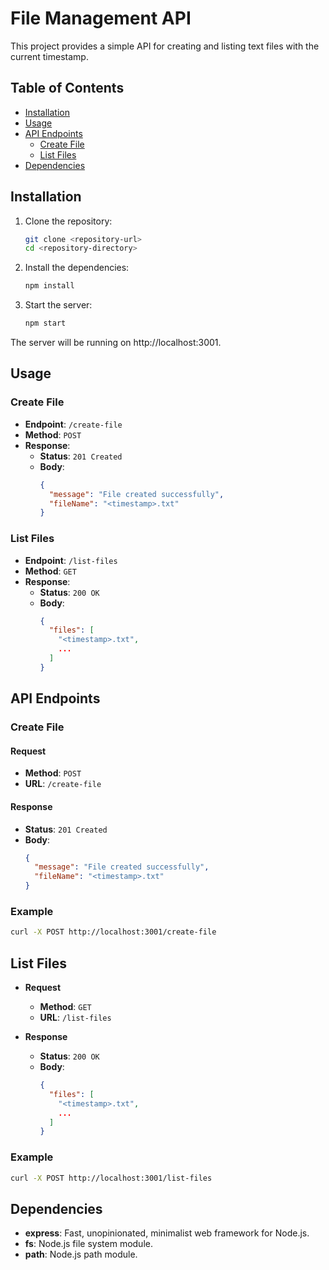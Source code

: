 # File Management API

This project provides a simple API for creating and listing text files with the current timestamp.

## Table of Contents

- [Installation](#installation)
- [Usage](#usage)
- [API Endpoints](#api-endpoints)
  - [Create File](#create-file)
  - [List Files](#list-files)
- [Dependencies](#dependencies)

## Installation

1. Clone the repository:
   ```bash
   git clone <repository-url>
   cd <repository-directory>

2. Install the dependencies:
    ```bash
    npm install
3. Start the server:
    ```bash
    npm start

The server will be running on http://localhost:3001.

## Usage

### Create File

- **Endpoint**: `/create-file`
- **Method**: `POST`
- **Response**:
  - **Status**: `201 Created`
  - **Body**:
    ```json
    {
      "message": "File created successfully",
      "fileName": "<timestamp>.txt"
    }
    ```

### List Files

- **Endpoint**: `/list-files`
- **Method**: `GET`
- **Response**:
  - **Status**: `200 OK`
  - **Body**:
    ```json
    {
      "files": [
        "<timestamp>.txt",
        ...
      ]
    }
    ```

## API Endpoints

### Create File

#### Request

- **Method**: `POST`
- **URL**: `/create-file`

#### Response

- **Status**: `201 Created`
- **Body**:
  ```json
  {
    "message": "File created successfully",
    "fileName": "<timestamp>.txt"
  }

### Example
```sh
curl -X POST http://localhost:3001/create-file
```
## List Files

- **Request**
  - **Method**: `GET`
  - **URL**: `/list-files`

- **Response**
  - **Status**: `200 OK`
  - **Body**:
    ```json
    {
      "files": [
        "<timestamp>.txt",
        ...
      ]
    }
    ```
### Example
```sh
curl -X POST http://localhost:3001/list-files
```

## Dependencies

- **express**: Fast, unopinionated, minimalist web framework for Node.js.
- **fs**: Node.js file system module.
- **path**: Node.js path module.


